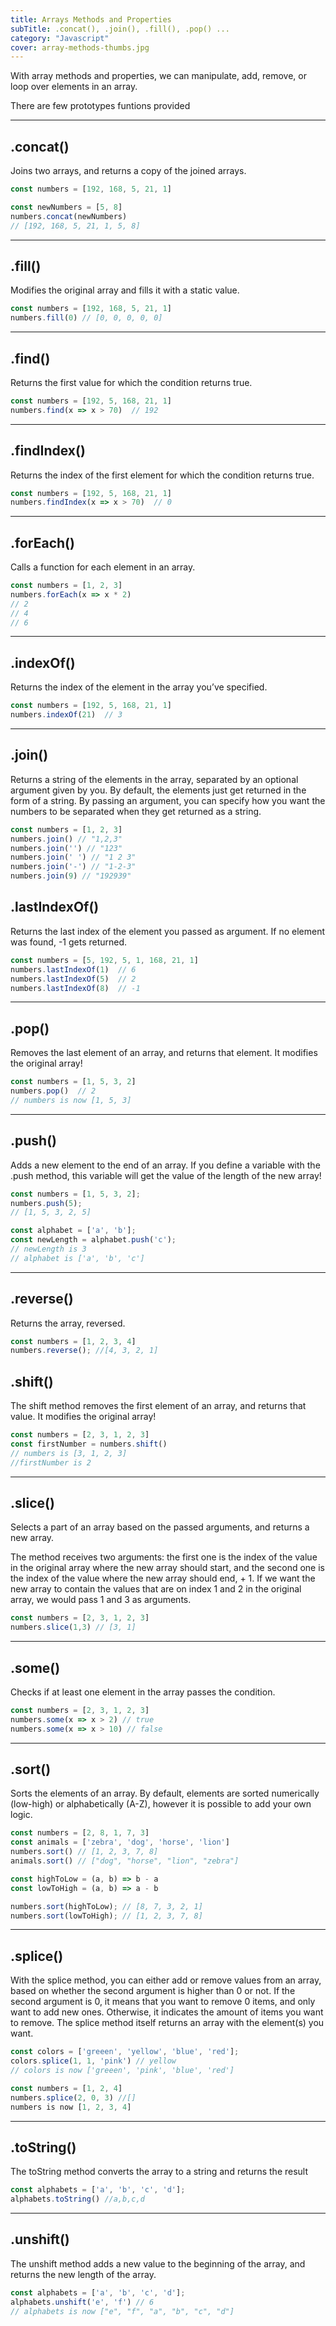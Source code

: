 ```yaml
---
title: Arrays Methods and Properties
subTitle: .concat(), .join(), .fill(), .pop() ...
category: "Javascript"
cover: array-methods-thumbs.jpg
---
```


With array methods and properties, we can manipulate, add, remove, or loop over elements in an array.

There are few prototypes funtions provided

---

## .concat()

Joins two arrays, and returns a copy of the joined arrays.

```javascript
const numbers = [192, 168, 5, 21, 1]

const newNumbers = [5, 8]
numbers.concat(newNumbers)
// [192, 168, 5, 21, 1, 5, 8]
```
***

## .fill()

Modifies the original array and fills it with a static value.

```javascript
const numbers = [192, 168, 5, 21, 1]
numbers.fill(0) // [0, 0, 0, 0, 0]
```
***

## .find()
Returns the first value for which the condition returns true.

```javascript
const numbers = [192, 5, 168, 21, 1]
numbers.find(x => x > 70)  // 192
```
***

## .findIndex()

Returns the index of the first element for which the condition returns true.

```javascript
const numbers = [192, 5, 168, 21, 1]
numbers.findIndex(x => x > 70)  // 0
```
***

## .forEach()
Calls a function for each element in an array.

```javascript
const numbers = [1, 2, 3]
numbers.forEach(x => x * 2)
// 2
// 4
// 6
```
***

## .indexOf()
Returns the index of the element in the array you’ve specified.

```javascript
const numbers = [192, 5, 168, 21, 1]
numbers.indexOf(21)  // 3
```
***

## .join()
Returns a string of the elements in the array, separated by an optional argument given by you. By default, the elements just get returned in the form of a string. By passing an argument, you can specify how you want the numbers to be separated when they get returned as a string.

```javascript
const numbers = [1, 2, 3]
numbers.join() // "1,2,3"
numbers.join('') // "123"
numbers.join(' ') // "1 2 3"
numbers.join('-') // "1-2-3"
numbers.join(9) // "192939"
```

## .lastIndexOf()
Returns the last index of the element you passed as argument. If no element was found, -1 gets returned.

```javascript
const numbers = [5, 192, 5, 1, 168, 21, 1]
numbers.lastIndexOf(1)  // 6
numbers.lastIndexOf(5)  // 2
numbers.lastIndexOf(8)  // -1
```
***

## .pop()
Removes the last element of an array, and returns that element. It modifies the original array! 

```javascript
const numbers = [1, 5, 3, 2]
numbers.pop()  // 2
// numbers is now [1, 5, 3]
```
***

## .push()
Adds a new element to the end of an array. If you define a variable with the .push method, this variable will get the value of the length of the new array! 

```javascript
const numbers = [1, 5, 3, 2];
numbers.push(5);
// [1, 5, 3, 2, 5]

const alphabet = ['a', 'b'];
const newLength = alphabet.push('c');
// newLength is 3
// alphabet is ['a', 'b', 'c']
```

***

## .reverse()
Returns the array, reversed.

```javascript
const numbers = [1, 2, 3, 4]
numbers.reverse(); //[4, 3, 2, 1]
```

## .shift()
The shift method removes the first element of an array, and returns that value. It modifies the original array!

```javascript
const numbers = [2, 3, 1, 2, 3]
const firstNumber = numbers.shift()
// numbers is [3, 1, 2, 3]
//firstNumber is 2
```
***

## .slice()
Selects a part of an array based on the passed arguments, and returns a new array.

The method receives two arguments: the first one is the index of the value in the original array where the new array should start, and the second one is the index of the value where the new array should end, + 1. If we want the new array to contain the values that are on index 1 and 2 in the original array, we would pass 1 and 3 as arguments.

```javascript
const numbers = [2, 3, 1, 2, 3] 
numbers.slice(1,3) // [3, 1]
```
***

## .some()
Checks if at least one element in the array passes the condition.

```javascript
const numbers = [2, 3, 1, 2, 3] 
numbers.some(x => x > 2) // true
numbers.some(x => x > 10) // false
```
***

## .sort()

Sorts the elements of an array. By default, elements are sorted numerically (low-high) or alphabetically (A-Z), however it is possible to add your own logic.

```javascript
const numbers = [2, 8, 1, 7, 3]
const animals = ['zebra', 'dog', 'horse', 'lion'] 
numbers.sort() // [1, 2, 3, 7, 8]
animals.sort() // ["dog", "horse", "lion", "zebra"]

const highToLow = (a, b) => b - a
const lowToHigh = (a, b) => a - b

numbers.sort(highToLow); // [8, 7, 3, 2, 1]
numbers.sort(lowToHigh); // [1, 2, 3, 7, 8]
```
***

## .splice()
With the splice method, you can either add or remove values from an array, based on whether the second argument is higher than 0 or not. If the second argument is 0, it means that you want to remove 0 items, and only want to add new ones. Otherwise, it indicates the amount of items you want to remove. 
The splice method itself returns an array with the element(s) you want. 

```javascript 
const colors = ['greeen', 'yellow', 'blue', 'red'];
colors.splice(1, 1, 'pink') // yellow
// colors is now ['greeen', 'pink', 'blue', 'red']

const numbers = [1, 2, 4]
numbers.splice(2, 0, 3) //[]
numbers is now [1, 2, 3, 4]
```
***

## .toString()
The toString method converts the array to a string and returns the result
```javascript 
const alphabets = ['a', 'b', 'c', 'd'];
alphabets.toString() //a,b,c,d
```
***

## .unshift()
The unshift method adds a new value to the beginning of the array, and returns the new length of the array.
```javascript 
const alphabets = ['a', 'b', 'c', 'd'];
alphabets.unshift('e', 'f') // 6
// alphabets is now ["e", "f", "a", "b", "c", "d"]
```
